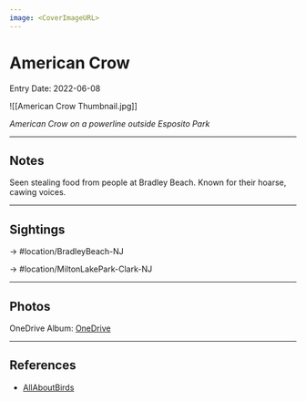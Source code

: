 ```yaml
---
image: <CoverImageURL>
---
```


# American Crow
Entry Date: 2022-06-08

![[American Crow Thumbnail.jpg]]

*American Crow on a powerline outside Esposito Park*

---------------------------------------------------------------
## Notes
Seen stealing food from people at Bradley Beach. Known for their hoarse, cawing voices.

---------------------------------------------------------------
## Sightings

-> #location/BradleyBeach-NJ 

-> #location/MiltonLakePark-Clark-NJ 

---------------------------------------------------------------
## Photos
OneDrive Album: [OneDrive](https://1drv.ms/u/s!AvaIuMdCo_w-3Q7fVKsDVjDXS_kG?e=OSknZy)

---------------------------------------------------------------
## References
- [AllAboutBirds](https://www.allaboutbirds.org/guide/American_Crow/overview)